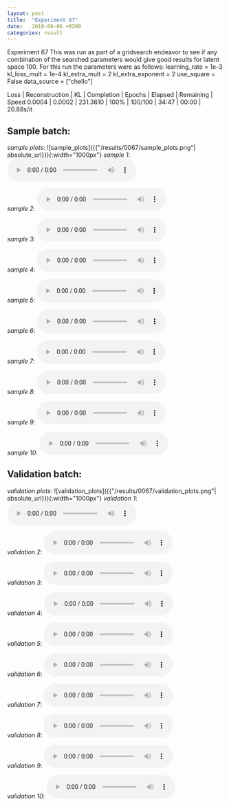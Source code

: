```yaml
---
layout: post
title:  "Experiment 67"
date:   2018-06-06 +0200
categories: result
---
```

Experiment 67
This was run as part of a gridsearch endeavor to see if any combination of the searched parameters would give good results for latent space 100.
For this run the parameters were as follows:
learning_rate = 1e-3
kl_loss_mult = 1e-4
kl_extra_mult = 2
kl_extra_exponent = 2
use_square = False
data_source = ["chello"]

Loss | Reconstruction | KL | Completion | Epochs | Elapsed | Remaining | Speed
0.0004 | 0.0002 | 231.3610 | 100% | 100/100 | 34:47 | 00:00 | 20.88s/it



## **Sample batch**:
_sample plots_:
![sample_plots]({{"/results/0067/sample_plots.png"| absolute_url}}){:width="1000px"}
_sample 1_:
<audio src="/ResultsOverview/results/0067/sample_1.wav" controls preload></audio>

_sample 2_:
<audio src="/ResultsOverview/results/0067/sample_2.wav" controls preload></audio>

_sample 3_:
<audio src="/ResultsOverview/results/0067/sample_3.wav" controls preload></audio>

_sample 4_:
<audio src="/ResultsOverview/results/0067/sample_4.wav" controls preload></audio>

_sample 5_:
<audio src="/ResultsOverview/results/0067/sample_5.wav" controls preload></audio>

_sample 6_:
<audio src="/ResultsOverview/results/0067/sample_6.wav" controls preload></audio>

_sample 7_:
<audio src="/ResultsOverview/results/0067/sample_7.wav" controls preload></audio>

_sample 8_:
<audio src="/ResultsOverview/results/0067/sample_8.wav" controls preload></audio>

_sample 9_:
<audio src="/ResultsOverview/results/0067/sample_9.wav" controls preload></audio>

_sample 10_:
<audio src="/ResultsOverview/results/0067/sample_10.wav" controls preload></audio>

## **Validation batch**:
_validation plots_:
![validation_plots]({{"/results/0067/validation_plots.png"| absolute_url}}){:width="1000px"}
_validation 1_:
<audio src="/ResultsOverview/results/0067/validation_1.wav" controls preload></audio>

_validation 2_:
<audio src="/ResultsOverview/results/0067/validation_2.wav" controls preload></audio>

_validation 3_:
<audio src="/ResultsOverview/results/0067/validation_3.wav" controls preload></audio>

_validation 4_:
<audio src="/ResultsOverview/results/0067/validation_4.wav" controls preload></audio>

_validation 5_:
<audio src="/ResultsOverview/results/0067/validation_5.wav" controls preload></audio>

_validation 6_:
<audio src="/ResultsOverview/results/0067/validation_6.wav" controls preload></audio>

_validation 7_:
<audio src="/ResultsOverview/results/0067/validation_7.wav" controls preload></audio>

_validation 8_:
<audio src="/ResultsOverview/results/0067/validation_8.wav" controls preload></audio>

_validation 9_:
<audio src="/ResultsOverview/results/0067/validation_9.wav" controls preload></audio>

_validation 10_:
<audio src="/ResultsOverview/results/0067/validation_10.wav" controls preload></audio>
